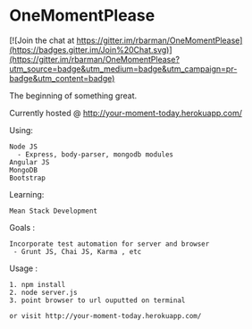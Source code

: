 # OneMomentPlease

[![Join the chat at https://gitter.im/rbarman/OneMomentPlease](https://badges.gitter.im/Join%20Chat.svg)](https://gitter.im/rbarman/OneMomentPlease?utm_source=badge&utm_medium=badge&utm_campaign=pr-badge&utm_content=badge)

The beginning of something great. 

Currently hosted @ http://your-moment-today.herokuapp.com/

Using: 

    Node JS
      - Express, body-parser, mongodb modules
    Angular JS
    MongoDB
    Bootstrap

Learning: 

    Mean Stack Development
  
Goals :

    Incorporate test automation for server and browser
     - Grunt JS, Chai JS, Karma , etc

Usage :

    1. npm install
    2. node server.js
    3. point browser to url ouputted on terminal
    
    or visit http://your-moment-today.herokuapp.com/
